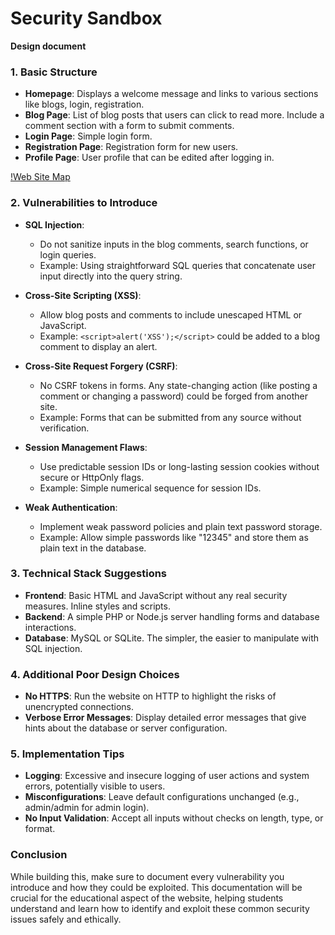 # Security Sandbox
**Design document**

### 1. Basic Structure
- **Homepage**: Displays a welcome message and links to various sections like blogs, login, registration.
- **Blog Page**: List of blog posts that users can click to read more. Include a comment section with a form to submit comments.
- **Login Page**: Simple login form.
- **Registration Page**: Registration form for new users.
- **Profile Page**: User profile that can be edited after logging in.

[!Web Site Map](webmap.png)

### 2. Vulnerabilities to Introduce
- **SQL Injection**: 
  - Do not sanitize inputs in the blog comments, search functions, or login queries.
  - Example: Using straightforward SQL queries that concatenate user input directly into the query string.

- **Cross-Site Scripting (XSS)**:
  - Allow blog posts and comments to include unescaped HTML or JavaScript.
  - Example: `<script>alert('XSS');</script>` could be added to a blog comment to display an alert.

- **Cross-Site Request Forgery (CSRF)**:
  - No CSRF tokens in forms. Any state-changing action (like posting a comment or changing a password) could be forged from another site.
  - Example: Forms that can be submitted from any source without verification.

- **Session Management Flaws**:
  - Use predictable session IDs or long-lasting session cookies without secure or HttpOnly flags.
  - Example: Simple numerical sequence for session IDs.

- **Weak Authentication**:
  - Implement weak password policies and plain text password storage.
  - Example: Allow simple passwords like "12345" and store them as plain text in the database.

### 3. Technical Stack Suggestions
- **Frontend**: Basic HTML and JavaScript without any real security measures. Inline styles and scripts.
- **Backend**: A simple PHP or Node.js server handling forms and database interactions.
- **Database**: MySQL or SQLite. The simpler, the easier to manipulate with SQL injection.

### 4. Additional Poor Design Choices
- **No HTTPS**: Run the website on HTTP to highlight the risks of unencrypted connections.
- **Verbose Error Messages**: Display detailed error messages that give hints about the database or server configuration.

### 5. Implementation Tips
- **Logging**: Excessive and insecure logging of user actions and system errors, potentially visible to users.
- **Misconfigurations**: Leave default configurations unchanged (e.g., admin/admin for admin login).
- **No Input Validation**: Accept all inputs without checks on length, type, or format.

### Conclusion
While building this, make sure to document every vulnerability you introduce and how they could be exploited. This documentation will be crucial for the educational aspect of the website, helping students understand and learn how to identify and exploit these common security issues safely and ethically.